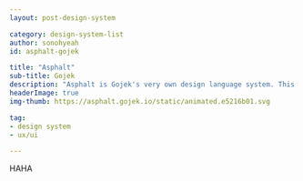 ```yaml
---
layout: post-design-system

category: design-system-list
author: sonohyeah
id: asphalt-gojek

title: "Asphalt"
sub-title: Gojek
description: "Asphalt is Gojek's very own design language system. This is a collection of guidelines and components which can be used to create amazing user experiences. Foundations introduces you to Asphalt's principles while Components lists out the bits and pieces that make up Asphalt."
headerImage: true
img-thumb: https://asphalt.gojek.io/static/animated.e5216b01.svg

tag:
- design system
- ux/ui

---
```


HAHA